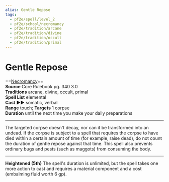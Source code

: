 ```yaml
---
alias: Gentle Repose
tags:
  - pf2e/spell/level_2
  - pf2e/school/necromancy
  - pf2e/tradition/arcane
  - pf2e/tradition/divine
  - pf2e/tradition/occult
  - pf2e/tradition/primal
---
```


# Gentle Repose

==[Necromancy](../../../Traits/Necromancy.md)==  
__Source__ Core Rulebook pg. 340 3.0  
**Traditions** arcane, divine, occult, primal  
**Spell List** elemental  
**Cast** ►► somatic, verbal  
**Range** touch; **Targets** 1 corpse  
**Duration** until the next time you make your daily preparations

---

The targeted corpse doesn't decay, nor can it be transformed into an undead. If the corpse is subject to a spell that requires the corpse to have died within a certain amount of time (for example, raise dead), do not count the duration of gentle repose against that time. This spell also prevents ordinary bugs and pests (such as maggots) from consuming the body.

<hr>

**Heightened (5th)** The spell's duration is unlimited, but the spell takes one more action to cast and requires a material component and a cost (embalming fluid worth 6 gp).
